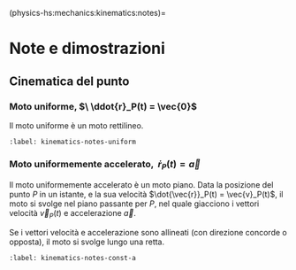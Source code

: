 (physics-hs:mechanics:kinematics:notes)=
# Note e dimostrazioni

## Cinematica del punto

### Moto uniforme, $\ \ddot{r}_P(t) = \vec{0}$
Il moto uniforme è un moto rettilineo.

```{dropdown} Dimostrazione
:label: kinematics-notes-uniform
```

### Moto uniformemente accelerato, $\ \dot{r}_P(t) = \vec{a}$ 
Il moto uniformemente accelerato è un moto piano. Data la posizione del punto $P$ in un istante, e la sua velocità $\dot{\vec{r}}_P(t) = \vec{v}_P(t)$, il moto si svolge nel piano passante per $P$, nel quale giacciono i vettori velocità $\vec{v}_P(t)$ e accelerazione $\vec{a}$.

Se i vettori velocità e accelerazione sono allineati (con direzione concorde o opposta), il moto si svolge lungo una retta.

```{dropdown} Dimostrazione
:label: kinematics-notes-const-a
```
